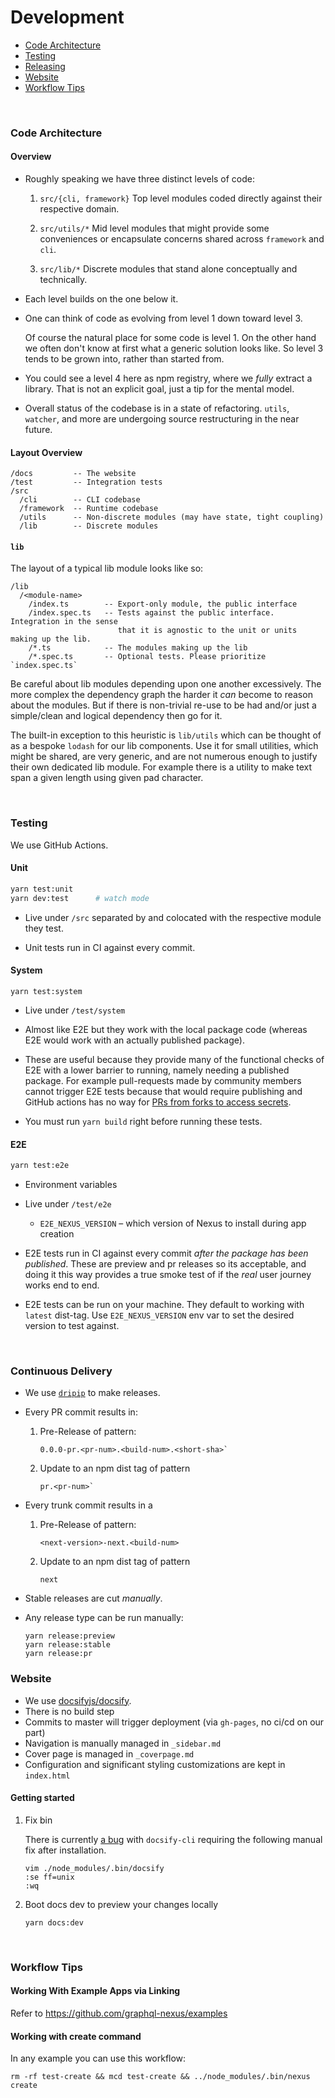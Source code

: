 # Development

<!-- START doctoc generated TOC please keep comment here to allow auto update -->
<!-- DON'T EDIT THIS SECTION, INSTEAD RE-RUN doctoc TO UPDATE -->

- [Code Architecture](#code-architecture)
- [Testing](#testing)
- [Releasing](#releasing)
- [Website](#website)
- [Workflow Tips](#workflow-tips)

<!-- END doctoc generated TOC please keep comment here to allow auto update -->

<br>

### Code Architecture

#### Overview

- Roughly speaking we have three distinct levels of code:

  1. `src/{cli, framework}` Top level modules coded directly against their respective domain.

  2. `src/utils/*` Mid level modules that might provide some conveniences or encapsulate concerns shared across `framework` and `cli`.

  3. `src/lib/*` Discrete modules that stand alone conceptually and technically.

- Each level builds on the one below it.

- One can think of code as evolving from level 1 down toward level 3.

  Of course the natural place for some code is level 1. On the other hand we often don't know at first what a generic solution looks like. So level 3 tends to be grown into, rather than started from.

- You could see a level 4 here as npm registry, where we _fully_ extract a library. That is not an explicit goal, just a tip for the mental model.

- Overall status of the codebase is in a state of refactoring. `utils`, `watcher`, and more are undergoing source restructuring in the near future.

#### Layout Overview

```
/docs         -- The website
/test         -- Integration tests
/src
  /cli        -- CLI codebase
  /framework  -- Runtime codebase
  /utils      -- Non-discrete modules (may have state, tight coupling)
  /lib        -- Discrete modules
```

#### `lib`

The layout of a typical lib module looks like so:

```
/lib
  /<module-name>
    /index.ts        -- Export-only module, the public interface
    /index.spec.ts   -- Tests against the public interface. Integration in the sense
                        that it is agnostic to the unit or units making up the lib.
    /*.ts            -- The modules making up the lib
    /*.spec.ts       -- Optional tests. Please prioritize `index.spec.ts`
```

Be careful about lib modules depending upon one another excessively. The more complex the dependency graph the harder it _can_ become to reason about the modules. But if there is non-trivial re-use to be had and/or just a simple/clean and logical dependency then go for it.

The built-in exception to this heuristic is `lib/utils` which can be thought of as a bespoke `lodash` for our lib components. Use it for small utilities, which might be shared, are very generic, and are not numerous enough to justify their own dedicated lib module. For example there is a utility to make text span a given length using given pad character.

<br>

### Testing

We use GitHub Actions.

#### Unit

```bash
yarn test:unit
yarn dev:test      # watch mode
```

- Live under `/src` separated by and colocated with the respective module they test.

- Unit tests run in CI against every commit.

#### System

```
yarn test:system
```

- Live under `/test/system`

- Almost like E2E but they work with the local package code (whereas E2E would work with an actually published package).

- These are useful because they provide many of the functional checks of E2E with a lower barrier to running, namely needing a published package. For example pull-requests made by community members cannot trigger E2E tests because that would require publishing and GitHub actions has no way for [PRs from forks to access secrets](https://github.community/t5/GitHub-Actions/Allow-secrets-to-be-shared-with-trusted-Actions/td-p/34278).

- You must run `yarn build` right before running these tests.

#### E2E

```bash
yarn test:e2e
```

- Environment variables

- Live under `/test/e2e`

  - `E2E_NEXUS_VERSION` – which version of Nexus to install during app creation

- E2E tests run in CI against every commit _after the package has been published_. These are preview and pr releases so its acceptable, and doing it this way provides a true smoke test of if the _real_ user journey works end to end.

- E2E tests can be run on your machine. They default to working with `latest` dist-tag. Use `E2E_NEXUS_VERSION` env var to set the desired version to test against.

<br>

### Continuous Delivery

- We use [`dripip`](https://github.com/prisma-labs/dripip) to make releases.

- Every PR commit results in:

  1. Pre-Release of pattern:

     ```
     0.0.0-pr.<pr-num>.<build-num>.<short-sha>`
     ```

  1. Update to an npm dist tag of pattern

     ```
     pr.<pr-num>`
     ```

- Every trunk commit results in a

  1. Pre-Release of pattern:

     ```
     <next-version>-next.<build-num>
     ```

  1. Update to an npm dist tag of pattern

     ```
     next
     ```

- Stable releases are cut _manually_.

- Any release type can be run manually:

  ```
  yarn release:preview
  yarn release:stable
  yarn release:pr
  ```

### Website

- We use [docsifyjs/docsify](https://github.com/docsifyjs/docsify).
- There is no build step
- Commits to master will trigger deployment (via `gh-pages`, no ci/cd on our part)
- Navigation is manually managed in `_sidebar.md`
- Cover page is managed in `_coverpage.md`
- Configuration and significant styling customizations are kept in `index.html`

#### Getting started

1. Fix bin

   There is currently [a bug](https://github.com/docsifyjs/docsify-cli/issues/88) with `docsify-cli` requiring the following manual fix after installation.

   ```
   vim ./node_modules/.bin/docsify
   :se ff=unix
   :wq
   ```

2. Boot docs dev to preview your changes locally

   ```
   yarn docs:dev
   ```

<br>

### Workflow Tips

#### Working With Example Apps via Linking

Refer to https://github.com/graphql-nexus/examples

#### Working with create command

In any example you can use this workflow:

```
rm -rf test-create && mcd test-create && ../node_modules/.bin/nexus create
```
